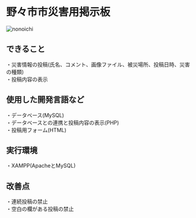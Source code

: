 # 野々市市災害用掲示板
![nonoichi](https://user-images.githubusercontent.com/51785337/110200283-7784ef80-7ea0-11eb-85aa-55830995f447.jpg)
## できること
  ・災害情報の投稿(氏名、コメント、画像ファイル、被災場所、投稿日時、災害の種類)  
  ・投稿内容の表示
## 使用した開発言語など
  ・データベース(MySQL)  
  ・データベースとの連携と投稿内容の表示(PHP)  
  ・投稿用フォーム(HTML)  
## 実行環境
  ・XAMPP(ApacheとMySQL)  
## 改善点
  ・連続投稿の禁止  
  ・空白の欄がある投稿の禁止  
